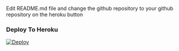 Edit README.md file and change the github repository to your github repository on the heroku button

### Deploy To Heroku
[![Deploy](https://www.herokucdn.com/deploy/button.svg)](https://www.heroku.com/deploy?template=https://github.com/pornvirus/auto-poster-bot)
